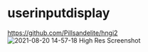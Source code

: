 # userinputdisplay
https://github.com/Pillsandelite/hngi2
![2021-08-20 14-57-18 High Res Screenshot](https://user-images.githubusercontent.com/88979369/130246010-e2d805e4-45aa-4227-a054-58806a08244d.png)

